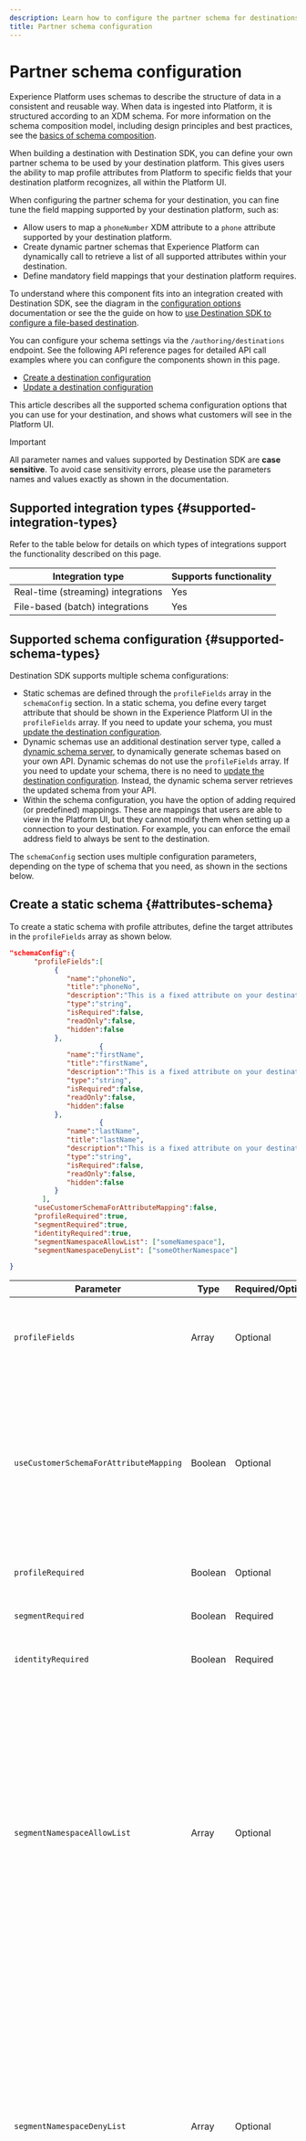 ```yaml
---
description: Learn how to configure the partner schema for destinations built with Destination SDK.
title: Partner schema configuration
---
```


# Partner schema configuration

Experience Platform uses schemas to describe the structure of data in a consistent and reusable way. When data is ingested into Platform, it is structured according to an XDM schema. For more information on the schema composition model, including design principles and best practices, see the [basics of schema composition](../../../../xdm/schema/composition.md).

When building a destination with Destination SDK, you can define your own partner schema to be used by your destination platform. This gives users the ability to map profile attributes from Platform to specific fields that your destination platform recognizes, all within the Platform UI.

When configuring the partner schema for your destination, you can fine tune the field mapping supported by your destination platform, such as:

* Allow users to map a `phoneNumber` XDM attribute to a `phone` attribute supported by your destination platform.
* Create dynamic partner schemas that Experience Platform can dynamically call to retrieve a list of all supported attributes within your destination.
* Define mandatory field mappings that your destination platform requires.

To understand where this component fits into an integration created with Destination SDK, see the diagram in the [configuration options](../configuration-options.md) documentation or see the the guide on how to [use Destination SDK to configure a file-based destination](../../guides/configure-file-based-destination-instructions.md#create-server-file-configuration).

You can configure your schema settings via the `/authoring/destinations` endpoint. See the following API reference pages for detailed API call examples where you can configure the components shown in this page.

* [Create a destination configuration](../../authoring-api/destination-configuration/create-destination-configuration.md)
* [Update a destination configuration](../../authoring-api/destination-configuration/update-destination-configuration.md)

This article describes all the supported schema configuration options that you can use for your destination, and shows what customers will see in the Platform UI.

>[!IMPORTANT]
>
>All parameter names and values supported by Destination SDK are **case sensitive**. To avoid case sensitivity errors, please use the parameters names and values exactly as shown in the documentation.

## Supported integration types {#supported-integration-types}

Refer to the table below for details on which types of integrations support the functionality described on this page.

|Integration type| Supports functionality |
|---|---|
| Real-time (streaming) integrations | Yes |
| File-based (batch) integrations | Yes |

## Supported schema configuration {#supported-schema-types}

Destination SDK supports multiple schema configurations:

* Static schemas are defined through the `profileFields` array in the `schemaConfig` section. In a static schema, you define every target attribute that should be shown in the Experience Platform UI in the `profileFields` array. If you need to update your schema, you must [update the destination configuration](../../authoring-api/destination-configuration/update-destination-configuration.md).
* Dynamic schemas use an additional destination server type, called a [dynamic schema server](../../authoring-api/destination-server/create-destination-server.md#dynamic-schema-servers), to dynamically generate schemas based on your own API. Dynamic schemas do not use the `profileFields` array. If you need to update your schema, there is no need to [update the destination configuration](../../authoring-api/destination-configuration/update-destination-configuration.md). Instead, the dynamic schema server retrieves the updated schema from your API.
* Within the schema configuration, you have the option of adding required (or predefined) mappings. These are mappings that users are able to view in the Platform UI, but they cannot modify them when setting up a connection to your destination. For example, you can enforce the email address field to always be sent to the destination.

The `schemaConfig` section uses multiple configuration parameters, depending on the type of schema that you need, as shown in the sections below.

## Create a static schema {#attributes-schema}

To create a static schema with profile attributes, define the target attributes in the `profileFields` array as shown below.

```json
"schemaConfig":{
      "profileFields":[
           {
              "name":"phoneNo",
              "title":"phoneNo",
              "description":"This is a fixed attribute on your destination side that customers can map profile attributes to. For example, the mobilePhone.number value in Experience Platform could be phoneNo on your side.",
              "type":"string",
              "isRequired":false,
              "readOnly":false,
              "hidden":false
           },
                      {
              "name":"firstName",
              "title":"firstName",
              "description":"This is a fixed attribute on your destination side that customers can map profile attributes to. For example, the person.name.firstName value in Experience Platform could be firstName on your side.",
              "type":"string",
              "isRequired":false,
              "readOnly":false,
              "hidden":false
           },
                      {
              "name":"lastName",
              "title":"lastName",
              "description":"This is a fixed attribute on your destination side that customers can map profile attributes to. For example, the person.name.lastName value in Experience Platform could be phoneNo on your side.",
              "type":"string",
              "isRequired":false,
              "readOnly":false,
              "hidden":false
           }
        ],
      "useCustomerSchemaForAttributeMapping":false,
      "profileRequired":true,
      "segmentRequired":true,
      "identityRequired":true,
      "segmentNamespaceAllowList": ["someNamespace"],
      "segmentNamespaceDenyList": ["someOtherNamespace"]

}
```

|Parameter | Type | Required/Optional | Description |
|---------|----------|------|---|
|`profileFields` | Array | Optional | Defines the array of target attributes accepted by your destination platform to which customers can map their profile attributes. When using a `profileFields` array, you can omit the `useCustomerSchemaForAttributeMapping` parameter entirely. |
|`useCustomerSchemaForAttributeMapping`| Boolean | Optional | Enables or disables the mapping of attributes from the customer schema to the attributes that you define in the `profileFields` array. <ul><li>If set to `true`, users only see the source column in the mapping field. `profileFields` are not applicable in this case.</li><li>If set to `false`, users can map source attributes from their schema to the attributes you defined in the `profileFields` array.</li></ul> The default value is `false`.|
|`profileRequired` | Boolean | Optional | Use `true` if users should be able to map profile attributes from Experience Platform to custom attributes on your destination platform. |
|`segmentRequired` | Boolean | Required | This parameter is required by Destination SDK and should always be set to `true`. |
|`identityRequired` | Boolean | Required | Set to `true` if users should be able to map [identity types](identity-namespace-configuration.md) from Experience Platform to the attributes you defined in the `profileFields` array . |
|`segmentNamespaceAllowList`| Array | Optional | Defines specific audience namespaces from which users can map audiences to the destination. Use this parameter to restrict Platform users to export audiences from only the audience namespaces that you define in the array. This parameter cannot be used together with `segmentNamespaceDenyList`.<br> <br> Example: `"segmentNamespaceAllowList": ["AudienceManager"]` will allow users to map only audiences from the `AudienceManager` namespace to this destination. <br> <br> To allow users to export any audience to your destination, you can ignore this parameter. <br> <br> If both `segmentNamespaceAllowList` and `segmentNamespaceDenyList` are missing from your configuration, users will only be able to export audiences originating from the [Segmentation Service](../../../../segmentation/home.md).|
|`segmentNamespaceDenyList`| Array | Optional | Restricts users from mapping audiences to the destination, from the audience namespaces defined in the array. Cannot be used together with `segmentNamespaceAllowed`. <br> <br> Example: `"segmentNamespaceDenyList": ["AudienceManager"]` will block users from mapping audiences from the `AudienceManager` namespace to this destination. <br> <br> To allow users to export any audience to your destination, you can ignore this parameter. <br> <br> If both `segmentNamespaceAllowed` and `segmentNamespaceDenyList` are missing from your configuration, users will only be able to export audiences originating from the [Segmentation Service](../../../../segmentation/home.md). <br> <br> To allow the export of all audiences, regardless of the origin, set `"segmentNamespaceDenyList":[]`.|

{style="table-layout:auto"}

The resulting UI experience is shown in the images below.

When users select the target mapping, they can see the fields defined in the `profileFields` array.

![UI image showing the target attributes screen.](../../assets/functionality/destination-configuration/select-attributes.png)

After selecting the attributes, they can see them in the target field column.

![UI image showing a static target schema with attributes](../../assets/functionality/destination-configuration/static-schema-attributes.png)

## Create a dynamic schema {#dynamic-schema-configuration}

Destination SDK supports the creation of dynamic partner schemas. As opposed to a static schema, a dynamic schema does not use a `profileFields` array. Instead, dynamic schemas use a dynamic schema server which connects to your own API from where it retrieves the schema configuration.

>[!IMPORTANT]
>
>Before you create a dynamic schema, you must [create a dynamic schema server](../../authoring-api/destination-server/create-destination-server.md#dynamic-schema-servers).

In a dynamic schema configuration, the `profileFields` array is replaced by the `dynamicSchemaConfig` section, as shown below.

```json
"schemaConfig":{
   "dynamicSchemaConfig":{
      "dynamicEnum": {
         "authenticationRule":"CUSTOMER_AUTHENTICATION",
         "destinationServerId":"DYNAMIC_SCHEMA_SERVER_ID",
         "value": "Schema Name",
         "responseFormat": "SCHEMA"
      }
   },
   "profileRequired":true,
   "segmentRequired":true,
   "identityRequired":true
}
```

|Parameter | Type | Required/Optional |Description|
|---------|----------|------|---|
| `dynamicEnum.authenticationRule` | String | Required | Indicates how [!DNL Platform] customers connect to your destination. Accepted values are `CUSTOMER_AUTHENTICATION`, `PLATFORM_AUTHENTICATION`, `NONE`. <br> <ul><li>Use `CUSTOMER_AUTHENTICATION` if Platform customers log into your system via any of the authentication methods described [here](customer-authentication.md). </li><li> Use `PLATFORM_AUTHENTICATION` if there is a global authentication system between Adobe and your destination and the [!DNL Platform] customer does not need to provide any authentication credentials to connect to your destination. In this case, you must [create a credentials object](../../credentials-api/create-credential-configuration.md) using the Credentials API. </li><li>Use `NONE` if no authentication is required to send data to your destination platform. </li></ul> |
| `dynamicEnum.destinationServerId` | String | Required | The `instanceId` of your dynamic schema server. This destination server includes the API endpoint which Experience Platform will call to retrieve the dynamic schema. |
| `dynamicEnum.value` |String| Required |The name of the dynamic schema, as defined in the dynamic schema server configuration.|
| `dynamicEnum.responseFormat` | String | Required | Always set to `SCHEMA` when defining a dynamic schema.|
|`profileRequired` | Boolean | Optional | Use `true` if users should be able to map profile attributes from Experience Platform to custom attributes on your destination platform. |
|`segmentRequired` | Boolean | Required | This parameter is required by Destination SDK and should always be set to `true`. |
|`identityRequired` | Boolean | Required | Set to `true` if users should be able to map [identity types](identity-namespace-configuration.md) from Experience Platform to the attributes you defined in the `profileFields` array . |

{style="table-layout:auto"}

## Required mappings {#required-mappings}

Within the schema configuration, in addition to your static or dynamic schema, you have the option of adding required (or predefined) mappings. These are mappings that users are able to view in the Platform UI, but they cannot modify them when setting up a connection to your destination.

For example, you can enforce the email address field to always be sent to the destination.

>[!NOTE]
>
>The following combinations of required mappings are currently supported: 
>* You can configure a required source field and a required destination field. In this case, users cannot edit or select any of the two fields and can only view the selection.
>* You can configure a required destination field only. In this case, users will be allowed to select a source field to map to the destination.
>
> Configuring a required source field only is currently *not* supported.

See below two examples of a schema configuration with required mappings and what these look like in the mapping step of the [activate data to batch destinations workflow](../../../ui/activate-batch-profile-destinations.md). 


>[!BEGINTABS]

>[!TAB Required source and destination mappings]

The example below shows both required source and destination mappings. When both source and destination fields are specified as required mappings, users cannot select or edit any of the two fields, and can only view the predefined selection.

```json
"schemaConfig": {
    "requiredMappingsOnly": true,
    "requiredMappings": [
      {
        "sourceType": "text/x.schema-path",
        "source": "personalEmail.address",
        "destination": "personalEmail.address"
      }
    ] 
}
```

|Parameter | Type | Required/Optional |Description|
|---|---|---|---|
|`requiredMappingsOnly`| Boolean | Optional | When this is set to true , users cannot map other attributes and identities in the activation flow, apart from the required mappings that you define in the `requiredMappings` array.|
|`requiredMappings.sourceType`| String | Required | Indicates the type of the `source` field. Supported values: <ul><li>`text/x.schema-path`: Use this value when the `source` field is a profile attribute from an XDM schema.</li><li>`text/x.aep-xl`: Use this value when your `source` field is defined by a regular expression. Example: `iif(segmentMembership.ups.aep_seg_id.status==\"exited\", \"1\", \"0\")`</li><li>`text/plain`: Use this value when your `source` field is defined by a macro template. Currently, the only supported macro template is `metadata.segment.alias`.</li></ul> |
|`requiredMappings.source`| String | Required| Indicates the value of the source field. Supported value types: <ul><li>XDM profile attributes. Example: `personalEmail.address`. When your source attribute is an XDM profile attribute, set the `sourceType` parameter to `text/x.schema-path`.</li><li>Regular expressions. Example: `iif(segmentMembership.ups.aep_seg_id.status==\"exited\", \"1\", \"0\")`. When your source attribute is a regular expression, set the `sourceType` parameter to `text/x.aep-xl`.</li><li>Macro templates. Example:`metadata.segment.alias`. When your source attribute is a macro template, set the `sourceType` parameter to `text/plain`. Currently, the only supported macro template is `metadata.segment.alias`.</li></ul>|
|`requiredMappings.destination`| String | Required | Indicates the value of the target field. When both source and destination fields are specified as required mappings, users cannot select or edit any of the two fields and can only view the selection.|

{style="table-layout:auto"}

As a result, both the **[!UICONTROL Source field]** and **[!UICONTROL Target field]** sections in the Platform UI are greyed out.

![Image of the required mappings in the UI activation flow.](../../assets/functionality/destination-configuration/required-mappings-2.png)

>[!TAB Required destination mapping]

The example below shows a required destination mapping. If only the destination field is specified as required, users can select what source field to map to it.

```json
"schemaConfig": {
    "requiredMappingsOnly": true,
    "requiredMappings": [
      {
        "destination": "identityMap.ExamplePartner_ID",
        "mandatoryRequired": true,
        "primaryKeyRequired": true
      }
    ] 
}
```

|Parameter | Type | Required/Optional |Description|
|---|---|---|---|
|`requiredMappingsOnly`| Boolean | Optional | When this is set to true , users cannot map other attributes and identities in the activation flow, apart from the required mappings that you define in the `requiredMappings` array.|
|`requiredMappings.destination`| String | Required | Indicates the value of the target field. When only the destination field is specified, users can select a source field to map to the destination.|
|`mandatoryRequired`| Boolean | Optional | Indicates whether the mapping should be marked as a [mandatory attribute](../../../ui/activate-batch-profile-destinations.md#mandatory-attributes). |
|`primaryKeyRequired`| Boolean | Optional | Indicates whether the mapping should be marked as a [deduplication key](../../../ui/activate-batch-profile-destinations.md#deduplication-keys).|

{style="table-layout:auto"}

As a result, the **[!UICONTROL Target field]** section in the Platform UI is greyed out, while the **[!UICONTROL Source field]** section is active and users can interact with it. The **[!UICONTROL Mandatory key]** and **[!UICONTROL Deduplication key]** options are active, and users cannot change them.

![Image of the required mappings in the UI activation flow.](../../assets/functionality/destination-configuration/required-mappings-1.png)

>[!ENDTABS]

## Next steps {#next-steps}

After reading this article, you should have a better understanding of what schema types are supported by Destination SDK and how you can configure your schema.

To learn more about the other destination components, see the following articles:

* [Customer authentication](customer-authentication.md)
* [OAuth2 authentication](oauth2-authentication.md)
* [UI attributes](ui-attributes.md)
* [Customer data fields](customer-data-fields.md)
* [Identity namespace configuration](identity-namespace-configuration.md)
* [Supported mapping configurations](supported-mapping-configurations.md)
* [Destination delivery](destination-delivery.md)
* [Audience metadata configuration](audience-metadata-configuration.md)
* [Aggregation policy](aggregation-policy.md)
* [Batch configuration](batch-configuration.md)
* [Historical profile qualifications](historical-profile-qualifications.md)